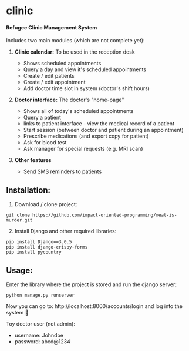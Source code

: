 # clinic
#### Refugee Clinic Management System
Includes two main modules (which are not complete yet):
1. **Clinic calendar:** To be used in the reception desk
  	- Shows scheduled appointments
  	- Query a day and view it's scheduled appointments
  	- Create / edit patients
  	- Create / edit appointment
  	- Add doctor time slot in system (doctor's shift hours)
  
2. **Doctor interface:** The doctor's "home-page"
  	- Shows all of today's scheduled appointments
  	- Query a patient
  	- links to patient interface - view the medical record of a patient
  	- Start session (between doctor and patient during an appointment)
  	- Prescribe medications (and export copy for patient)
  	- Ask for blood test
  	- Ask manager for special requests (e.g. MRI scan)
 
2. **Other features**
  	- Send SMS reminders to patients

## Installation:
1. Download / clone project:
```
git clone https://github.com/impact-oriented-programming/meat-is-murder.git
```
2. Install Django and other required libraries:
```
pip install Django==3.0.5
pip install django-crispy-forms
pip install pycountry
```
## Usage:
Enter the library where the project is stored and run the django server:
```
python manage.py runserver
```
Now you can go to:  http://localhost:8000/accounts/login and log into the system :nail_care:

Toy doctor user (not admin):
- username: Johndoe
- password: abcd@1234
